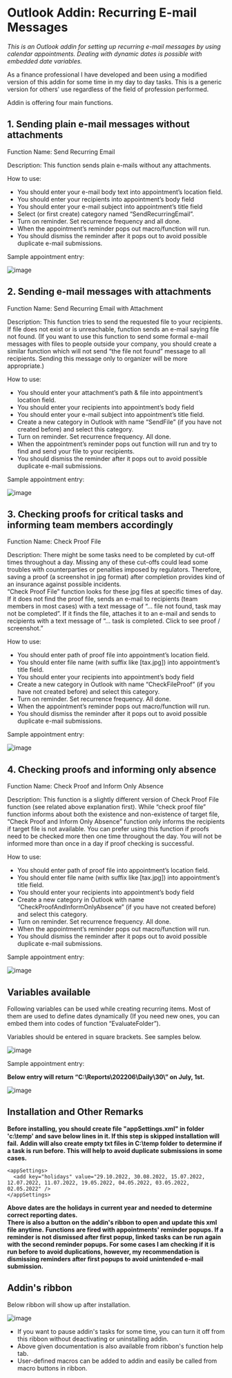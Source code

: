 # Outlook Addin: Recurring E-mail Messages # 
*This is an Outlook addin for setting up recurring e-mail messages by using calendar appointments. 
Dealing with dynamic dates is possible with embedded date variables.*

As a finance professional I have developed and been using a modified version of this addin for some time in my day to day tasks.  This is a generic version for others' use regardless of the field of profession performed. 

Addin is offering four main functions.  

## 1. Sending plain e-mail messages without attachments

Function Name: 
Send Recurring Email

Description:
This function sends plain e-mails without any attachments.  

How to use:
-	You should enter your e-mail body text into appointment’s location field.  
-	You should enter your recipients into appointment’s body field
-	You should enter your e-mail subject into appointment’s title field
-	Select (or first create) category named “SendRecurringEmail”.
-	Turn on reminder.  Set recurrence frequency and all done.
-	When the appointment’s reminder pops out macro/function will run.
-	You should dismiss the reminder after it pops out to avoid possible duplicate e-mail submissions. 

Sample appointment entry:

![image](https://user-images.githubusercontent.com/59412630/178556239-4d1cbcd3-661c-45e3-b6cf-8ee256cc3b2d.png)


## 2. Sending e-mail messages with attachments
Function Name: 
Send Recurring Email with Attachment

Description:
This function tries to send the requested file to your recipients.  
If file does not exist or is unreachable, function sends an e-mail saying file not found.  (If you want to use this function to send some formal e-mail messages with files to people outside your company, you should create a similar function which will not send “the file not found” message to all recipients.  Sending this message only to organizer will be more appropriate.) 

How to use:
-	You should enter your attachment’s path & file into appointment’s location field.  
-	You should enter your recipients into appointment’s body field
-	You should enter your e-mail subject into appointment’s title field.
-	Create a new category in Outlook with name “SendFile” (if you have not created before) and select this category.
-	Turn on reminder.  Set recurrence frequency.  All done.
-	When the appointment’s reminder pops out function will run and try to find and send your file to your recipients.
-	You should dismiss the reminder after it pops out to avoid possible duplicate e-mail submissions. 

Sample appointment entry:

![image](https://user-images.githubusercontent.com/59412630/178555866-86e45aab-ce97-4ef7-95c3-d4e2086ce633.png)

## 3. Checking proofs for critical tasks and informing team members accordingly
Function Name: 
Check Proof File

Description:
There might be some tasks need to be completed by cut-off times throughout a day.  Missing any of these cut-offs could lead some troubles with counterparties or penalties imposed by regulators.  Therefore, saving a proof (a screenshot in jpg format) after completion provides kind of an insurance against possible incidents.  
“Check Proof File” function looks for these jpg files at specific times of day.  If it does not find the proof file, sends an e-mail to recipients (team members in most cases) with a text message of “… file not found, task may not be completed”. 
If it finds the file, attaches it to an e-mail and sends to recipients with a text message of “… task is completed.  Click to see proof / screenshot.” 

How to use:
-	You should enter path of proof file into appointment’s location field.  
-	You should enter file name (with suffix like [tax.jpg]) into appointment’s title field.
-	You should enter your recipients into appointment’s body field
-	Create a new category in Outlook with name “CheckFileProof” (if you have not created before) and select this category.
-	Turn on reminder.  Set recurrence frequency.  All done.
- When the appointment’s reminder pops out macro/function will run.
-	You should dismiss the reminder after it pops out to avoid possible duplicate e-mail submissions. 

Sample appointment entry:

![image](https://user-images.githubusercontent.com/59412630/178557948-40af6492-79b2-48b4-b397-6c8258385135.png)

## 4. Checking proofs and informing only absence
Function Name: 
Check Proof and Inform Only Absence

Description:
This function is a slightly different version of Check Proof File function (see related above explanation first).  While “check proof file” function informs about both the existence and non-existence of target file, “Check Proof and Inform Only Absence” function only informs the recipients if target file is not available.  You can prefer using this function if proofs need to be checked more then one time throughout the day.  You will not be informed more than once in a day if proof checking is successful.  

How to use:
-	You should enter path of proof file into appointment’s location field.  
-	You should enter file name (with suffix like [tax.jpg]) into appointment’s title field.
-	You should enter your recipients into appointment’s body field
-	Create a new category in Outlook with name “CheckProofAndInformOnlyAbsence” (if you have not created before) and select this category.
-	Turn on reminder.  Set recurrence frequency.  All done.
-	When the appointment’s reminder pops out macro/function will run.
-	You should dismiss the reminder after it pops out to avoid possible duplicate e-mail submissions. 

Sample appointment entry:

![image](https://user-images.githubusercontent.com/59412630/178557812-ca0607c2-f377-4a1c-bae6-30625c3282d5.png)

## Variables available

Following variables can be used while creating recurring items.  Most of them are used to define dates dynamically (If you need new ones, you can embed them into codes of function “EvaluateFolder”).

Variables should be entered in square brackets.  See samples below.

![image](https://user-images.githubusercontent.com/59412630/178559920-07ce832c-ae26-4c85-9f66-580ad83607c4.png)	

Sample appointment entry:

**Below entry will return “C:\Reports\202206\Daily\30\” on July, 1st.**

![image](https://user-images.githubusercontent.com/59412630/178559467-adfdb6af-cddb-46e4-9fab-a00c598f874a.png)

 
## Installation and Other Remarks
**Before installing, you should create file "appSettings.xml" in folder 'c:\temp' and save below lines in it.  If this step is skipped installation will fail.**
**Addin will also create empty txt files in C:\temp folder to determine if a task is run before.  This will help to avoid duplicate submissions in some cases.** 
  ```
<appSettings>
    <add key="holidays" value="29.10.2022, 30.08.2022, 15.07.2022, 12.07.2022, 11.07.2022, 19.05.2022, 04.05.2022, 03.05.2022, 02.05.2022" />
  </appSettings>
  ```
**Above dates are the holidays in current year and needed to determine correct reporting dates.**  
**There is also a button on the addin's ribbon to open and update this xml file anytime.**
**Functions are fired with appointments' reminder popups.  If a reminder is not dismissed after first popup, linked tasks can be run again with the second reminder popups.  For some cases I am checking if it is run before to avoid duplications, however, my recommendation is dismissing reminders after first popups to avoid unintended e-mail submission.**

## Addin's ribbon
Below ribbon will show up after installation.

![image](https://user-images.githubusercontent.com/59412630/178563039-189b42d4-2039-4256-a07b-80a7d54849fa.png)

- If you want to pause addin's tasks for some time, you can turn it off from this ribbon without deactivating or uninstalling addin.  
- Above given documentation is also available from ribbon's function help tab.
- User-defined macros can be added to addin and easily be called from macro buttons in ribbon.



